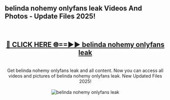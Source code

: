 <h2>belinda nohemy onlyfans leak Videos And Photos - Update Files 2025!</h2>
<br>
<div align="center">
<h2><a href="https://linkcuts.com/hfmhzwbr" rel="nofollow">🔴 CLICK HERE 🌐==►► belinda nohemy onlyfans leak</a></h2>
<br>
Get belinda nohemy onlyfans leak and all content. Now you can access all videos and pictures of belinda nohemy onlyfans leak. New Updated Files 2025!
<br>
<br>
<a href="https://linkcuts.com/hfmhzwbr" rel="nofollow" data-target="animated-image.originalLink"><img src="https://i.ibb.co.com/WyWwxjT/player-gif2.gif" alt="belinda nohemy onlyfans leak" style="max-width: 100%; display: inline-block;" data-target="animated-image.originalImage"></a>
</div>
<br>